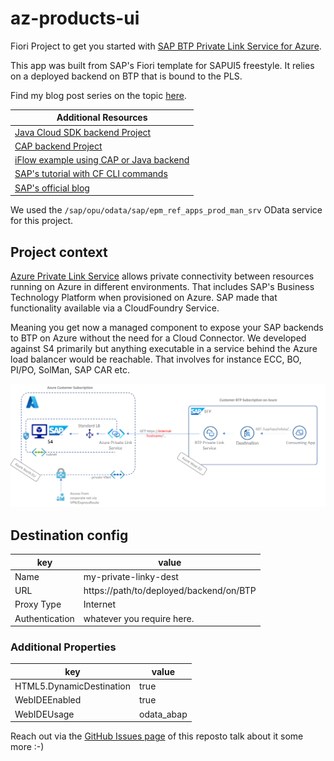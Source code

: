 # az-products-ui
Fiori Project to get you started with [SAP BTP Private Link Service for Azure](https://help.sap.com/viewer/product/PRIVATE_LINK/CLOUD/en-US).

This app was built from SAP's Fiori template for SAPUI5 freestyle. It relies on a deployed backend on BTP that is bound to the PLS. 

Find my blog post series on the topic [here](https://blogs.sap.com/2021/12/29/getting-started-with-btp-private-link-service-for-azure/).

Additional Resources |
--- |
[Java Cloud SDK backend Project](https://github.com/MartinPankraz/az-private-linky) |
[CAP backend Project](https://github.com/MartinPankraz/az-private-linky-cap) |
[iFlow example using CAP or Java backend](https://github.com/MartinPankraz/az-private-linky-integration-suite) |
[SAP's tutorial with CF CLI commands](https://developers.sap.com/tutorials/private-link-microsoft-azure.html) |
[SAP's official blog](https://blogs.sap.com/2021/06/28/sap-private-link-service-beta-is-available/) |

We used the `/sap/opu/odata/sap/epm_ref_apps_prod_man_srv` OData service for this project.

## Project context
[Azure Private Link Service](https://docs.microsoft.com/en-us/azure/private-link/private-link-service-overview) allows private connectivity between resources running on Azure in different environments. That includes SAP's Business Technology Platform when provisioned on Azure. SAP made that functionality available via a CloudFoundry Service.

Meaning you get now a managed component to expose your SAP backends to BTP on Azure without the need for a Cloud Connector. We developed against S4 primarily but anything executable in a service behind the Azure load balancer would be reachable. That involves for instance ECC, BO, PI/PO, SolMan, SAP CAR etc.

![Architecture overview](priv-lnk-overview.png)

## Destination config
key | value |
--- | --- |
Name | my-private-linky-dest |
URL | https://path/to/deployed/backend/on/BTP |
Proxy Type | Internet |
Authentication | whatever you require here.|

### Additional Properties
key | value |
--- | --- |
HTML5.DynamicDestination | true |
WebIDEEnabled | true |
WebIDEUsage | odata_abap |

Reach out via the [GitHub Issues page](https://github.com/MartinPankraz/az-products-ui/issues) of this reposto talk about it some more :-)
